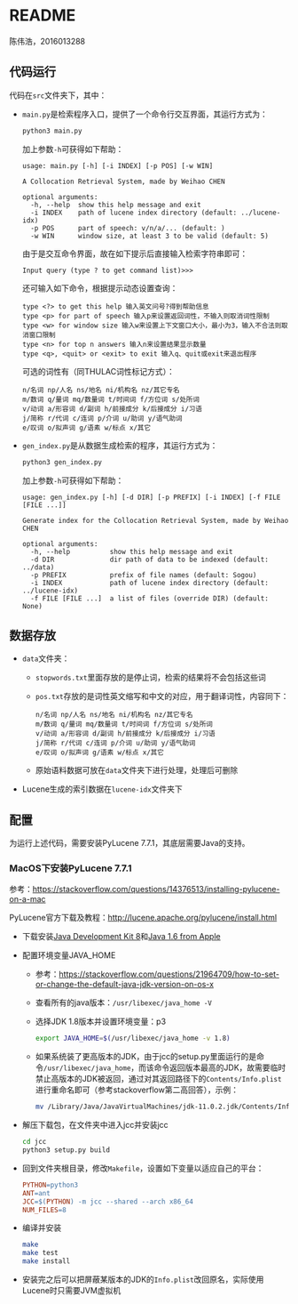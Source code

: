 # README

陈伟浩，2016013288



## 代码运行

代码在`src`文件夹下，其中：

- `main.py`是检索程序入口，提供了一个命令行交互界面，其运行方式为：

  ```sh
  python3 main.py
  ```

  加上参数`-h`可获得如下帮助：

  ```
  usage: main.py [-h] [-i INDEX] [-p POS] [-w WIN]
  
  A Collocation Retrieval System, made by Weihao CHEN
  
  optional arguments:
    -h, --help  show this help message and exit
    -i INDEX    path of lucene index directory (default: ../lucene-idx)
    -p POS      part of speech: v/n/a/... (default: )
    -w WIN      window size, at least 3 to be valid (default: 5)
  ```

  由于是交互命令界面，故在如下提示后直接输入检索字符串即可：

  ```
  Input query (type ? to get command list)>>>
  ```

  还可输入如下命令，根据提示动态设置查询：

  ```
  type <?> to get this help 输入英文问号?得到帮助信息
  type <p> for part of speech 输入p来设置返回词性，不输入则取消词性限制
  type <w> for window size 输入w来设置上下文窗口大小，最小为3，输入不合法则取消窗口限制
  type <n> for top n answers 输入n来设置结果显示数量
  type <q>, <quit> or <exit> to exit 输入q、quit或exit来退出程序
  ```

  可选的词性有（同THULAC词性标记方式）：

  ```
  n/名词 np/人名 ns/地名 ni/机构名 nz/其它专名
  m/数词 q/量词 mq/数量词 t/时间词 f/方位词 s/处所词
  v/动词 a/形容词 d/副词 h/前接成分 k/后接成分 i/习语 
  j/简称 r/代词 c/连词 p/介词 u/助词 y/语气助词
  e/叹词 o/拟声词 g/语素 w/标点 x/其它
  ```

- `gen_index.py`是从数据生成检索的程序，其运行方式为：

  ```sh
  python3 gen_index.py
  ```

  加上参数`-h`可获得如下帮助：

  ```
  usage: gen_index.py [-h] [-d DIR] [-p PREFIX] [-i INDEX] [-f FILE [FILE ...]]
  
  Generate index for the Collocation Retrieval System, made by Weihao CHEN
  
  optional arguments:
    -h, --help          show this help message and exit
    -d DIR              dir path of data to be indexed (default: ../data)
    -p PREFIX           prefix of file names (default: Sogou)
    -i INDEX            path of lucene index directory (default: ../lucene-idx)
    -f FILE [FILE ...]  a list of files (override DIR) (default: None)
  ```



## 数据存放

- `data`文件夹：

  - `stopwords.txt`里面存放的是停止词，检索的结果将不会包括这些词

  - `pos.txt`存放的是词性英文缩写和中文的对应，用于翻译词性，内容同下：

    ```
    n/名词 np/人名 ns/地名 ni/机构名 nz/其它专名
    m/数词 q/量词 mq/数量词 t/时间词 f/方位词 s/处所词
    v/动词 a/形容词 d/副词 h/前接成分 k/后接成分 i/习语 
    j/简称 r/代词 c/连词 p/介词 u/助词 y/语气助词
    e/叹词 o/拟声词 g/语素 w/标点 x/其它
    ```

  - 原始语料数据可放在`data`文件夹下进行处理，处理后可删除

- Lucene生成的索引数据在`lucene-idx`文件夹下



## 配置

为运行上述代码，需要安装PyLucene 7.7.1，其底层需要Java的支持。

### MacOS下安装PyLucene 7.7.1

参考：https://stackoverflow.com/questions/14376513/installing-pylucene-on-a-mac

PyLucene官方下载及教程：http://lucene.apache.org/pylucene/install.html

- 下载安装[Java Development Kit 8](http://www.oracle.com/technetwork/java/javase/downloads/jdk8-downloads-2133151.html)和[Java 1.6 from Apple](https://support.apple.com/kb/dl1572?locale=en_US)

- 配置环境变量JAVA_HOME

  - 参考：https://stackoverflow.com/questions/21964709/how-to-set-or-change-the-default-java-jdk-version-on-os-x

  - 查看所有的java版本：`/usr/libexec/java_home -V`

  - 选择JDK 1.8版本并设置环境变量：p3

    ```sh
    export JAVA_HOME=$(/usr/libexec/java_home -v 1.8)
    ```

  - 如果系统装了更高版本的JDK，由于jcc的setup.py里面运行的是命令`/usr/libexec/java_home`，而该命令返回版本最高的JDK，故需要临时禁止高版本的JDK被返回，通过对其返回路径下的`Contents/Info.plist`进行重命名即可（参考stackoverflow第二高回答），示例：

    ```sh
    mv /Library/Java/JavaVirtualMachines/jdk-11.0.2.jdk/Contents/Info.plist /Library/Java/JavaVirtualMachines/jdk-11.0.2.jdk/Contents/Info.plist.disabled
    ```

- 解压下载包，在文件夹中进入jcc并安装jcc

  ```sh
  cd jcc
  python3 setup.py build
  ```

- 回到文件夹根目录，修改`Makefile`，设置如下变量以适应自己的平台：

  ```makefile
  PYTHON=python3
  ANT=ant
  JCC=$(PYTHON) -m jcc --shared --arch x86_64
  NUM_FILES=8
  ```

- 编译并安装

  ```sh
  make
  make test
  make install
  ```

- 安装完之后可以把屏蔽某版本的JDK的`Info.plist`改回原名，实际使用Lucene时只需要JVM虚拟机

